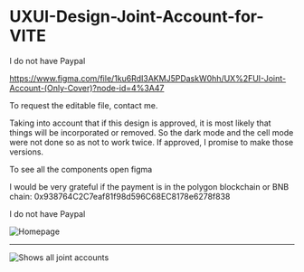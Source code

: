 # UXUI-Design-Joint-Account-for-VITE

I do not have Paypal

https://www.figma.com/file/1ku6RdI3AKMJ5PDaskW0hh/UX%2FUI-Joint-Account-(Only-Cover)?node-id=4%3A47


To request the editable file, 
contact me.


Taking into account that if this design is approved, it is most likely that things will be incorporated or removed. 
So the dark mode and the cell mode were not done so as not to work twice.
If approved, I promise to make those versions.



To see all the components open figma


I would be very grateful if the payment is in the polygon blockchain or BNB chain: 0x938764C2C7eaf81f98d596C68EC8178e6278f838

I do not have Paypal


![Homepage](https://user-images.githubusercontent.com/101134545/160725184-7bae9128-b564-4da6-9e27-8592391a1a7f.jpg)
 
 
_ __________________________________________________________________________________________________________________________________________________________
 
 
 
![Shows all joint accounts](https://user-images.githubusercontent.com/101134545/160725489-e1cbb429-dfa7-4ceb-90c6-8d47e8c9ffbe.jpg)


